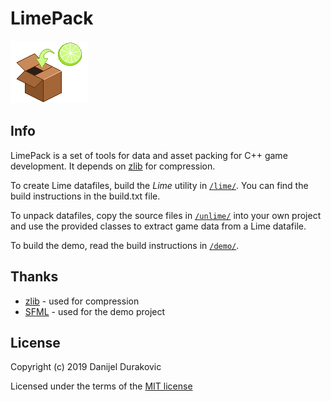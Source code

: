 # LimePack

![Lime](/lime.png?raw=true)

## Info

LimePack is a set of tools for data and asset packing for C++ game development. It depends on [zlib](https://zlib.net/) for compression.

To create Lime datafiles, build the *Lime* utility in [`/lime/`](/lime/). You can find the build instructions in the build.txt file.

To unpack datafiles, copy the source files in [`/unlime/`](/unlime/) into your own project and use the provided classes to extract game data from a Lime datafile.

To build the demo, read the build instructions in [`/demo/`](/demo/).

## Thanks

- [zlib](https://zlib.net/) - used for compression
- [SFML](https://www.sfml-dev.org/) - used for the demo project

## License

Copyright (c) 2019 Danijel Durakovic

Licensed under the terms of the [MIT license](LICENSE)
